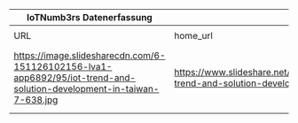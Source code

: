|IoTNumb3rs Datenerfassung|||||||||||
| ---- | ---- | ---- | ---- | ---- | ---- | ---- | ---- | ---- | ---- | ---- |
||||||||||||
|URL|home_url|filename|device_class|device_count|market_class|market_volume|prognosis_year|publication_year|authorship_class|Dropbox folder|
|https://image.slidesharecdn.com/6-151126102156-lva1-app6892/95/iot-trend-and-solution-development-in-taiwan-7-638.jpg|https://www.slideshare.net/agencedunumerique/iot-trend-and-solution-development-in-taiwan|file5_iot-trend-and-solution-development-in-taiwan-7-638.jpg||||||||marielledemuth/20181121-1800|
